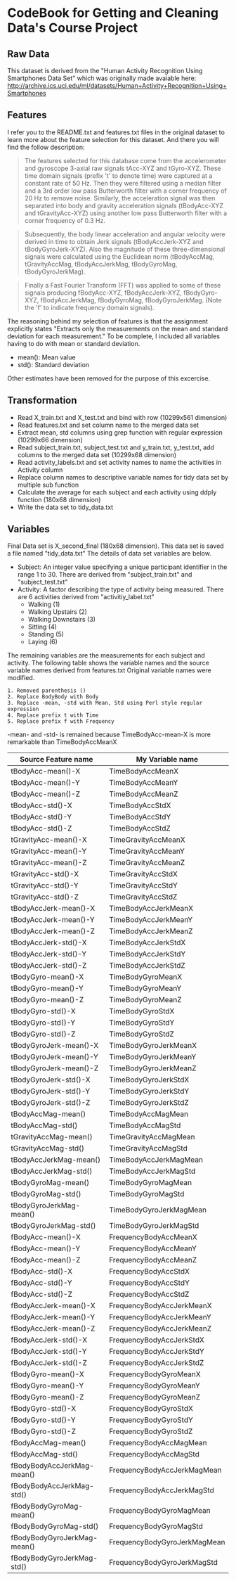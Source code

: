 # CodeBook for Getting and Cleaning Data's Course Project

## Raw Data
This dataset is derived from the "Human Activity Recognition Using Smartphones Data Set" which was originally made avaiable here: http://archive.ics.uci.edu/ml/datasets/Human+Activity+Recognition+Using+Smartphones

## Features
I refer you to the README.txt and features.txt files in the original dataset to learn more about the feature selection for this dataset. And there you will find the follow description:

> The features selected for this database come from the accelerometer and gyroscope 3-axial raw signals tAcc-XYZ and tGyro-XYZ. These time domain signals (prefix 't' to denote time) were captured at a constant rate of 50 Hz. Then they were filtered using a median filter and a 3rd order low pass Butterworth filter with a corner frequency of 20 Hz to remove noise. Similarly, the acceleration signal was then separated into body and gravity acceleration signals (tBodyAcc-XYZ and tGravityAcc-XYZ) using another low pass Butterworth filter with a corner frequency of 0.3 Hz.

> Subsequently, the body linear acceleration and angular velocity were derived in time to obtain Jerk signals (tBodyAccJerk-XYZ and tBodyGyroJerk-XYZ). Also the magnitude of these three-dimensional signals were calculated using the Euclidean norm (tBodyAccMag, tGravityAccMag, tBodyAccJerkMag, tBodyGyroMag, tBodyGyroJerkMag). 

> Finally a Fast Fourier Transform (FFT) was applied to some of these signals producing fBodyAcc-XYZ, fBodyAccJerk-XYZ, fBodyGyro-XYZ, fBodyAccJerkMag, fBodyGyroMag, fBodyGyroJerkMag. (Note the 'f' to indicate frequency domain signals). 

The reasoning behind my selection of features is that the assignment explicitly states "Extracts only the measurements on the mean and standard deviation for each measurement."
To be complete, I included all variables having to do with mean or standard deviation.

* mean(): Mean value
* std(): Standard deviation

Other estimates have been removed for the purpose of this excercise.

## Transformation

* Read X_train.txt and X_test.txt and bind with row (10299x561 dimension)
* Read features.txt and set column name to the merged data set
* Extract mean, std columns using grep function with regular expression (10299x66 dimension)
* Read subject_train.txt, subject_test.txt and y_train.txt, y_test.txt, add columns to the merged data set (10299x68 dimension)
* Read activity_labels.txt and set activity names to name the activities in Activity column
* Replace column names to descriptive variable names for tidy data set by multiple sub function
* Calculate the average for each subject and each activity using ddply function (180x68 dimension)
* Write the data set to tidy_data.txt

## Variables

Final Data set is X\_second_final (180x68 dimension). This data set is saved a file named "tidy\_data.txt"
The details of data set variables are below.

* Subject: An integer value specifying a unique participant identifier in the range 1 to 30. There are derived from "subject\_train.txt" and "subject_test.txt"
* Activity: A factor describing the type of activity being measured. There are 6 activities derived from "activitiy_label.txt"
	- Walking (1)
	- Walking Upstairs (2)
	- Walking Downstairs (3)
	- Sitting (4)
	- Standing (5)
	- Laying (6)

The remaining variables are the measurements for each subject and activity. The following table shows the variable names and the source variable names derived from features.txt
Original variable names were modified.

	1. Removed parenthesis ()
	2. Replace BodyBody with Body
	3. Replace -mean, -std with Mean, Std using Perl style regular expression
	4. Replace prefix t with Time
	5. Replace prefix f with Frequency

\-mean- and \-std- is remained because TimeBodyAcc-mean-X is more remarkable than TimeBodyAccMeanX

Source Feature name|My Variable name
-------|-------
tBodyAcc-mean()-X|TimeBodyAccMeanX
tBodyAcc-mean()-Y|TimeBodyAccMeanY
tBodyAcc-mean()-Z|TimeBodyAccMeanZ
tBodyAcc-std()-X|TimeBodyAccStdX
tBodyAcc-std()-Y|TimeBodyAccStdY
tBodyAcc-std()-Z|TimeBodyAccStdZ
tGravityAcc-mean()-X|TimeGravityAccMeanX
tGravityAcc-mean()-Y|TimeGravityAccMeanY
tGravityAcc-mean()-Z|TimeGravityAccMeanZ
tGravityAcc-std()-X|TimeGravityAccStdX
tGravityAcc-std()-Y|TimeGravityAccStdY
tGravityAcc-std()-Z|TimeGravityAccStdZ
tBodyAccJerk-mean()-X|TimeBodyAccJerkMeanX
tBodyAccJerk-mean()-Y|TimeBodyAccJerkMeanY
tBodyAccJerk-mean()-Z|TimeBodyAccJerkMeanZ
tBodyAccJerk-std()-X|TimeBodyAccJerkStdX
tBodyAccJerk-std()-Y|TimeBodyAccJerkStdY
tBodyAccJerk-std()-Z|TimeBodyAccJerkStdZ
tBodyGyro-mean()-X|TimeBodyGyroMeanX
tBodyGyro-mean()-Y|TimeBodyGyroMeanY
tBodyGyro-mean()-Z|TimeBodyGyroMeanZ
tBodyGyro-std()-X|TimeBodyGyroStdX
tBodyGyro-std()-Y|TimeBodyGyroStdY
tBodyGyro-std()-Z|TimeBodyGyroStdZ
tBodyGyroJerk-mean()-X|TimeBodyGyroJerkMeanX
tBodyGyroJerk-mean()-Y|TimeBodyGyroJerkMeanY
tBodyGyroJerk-mean()-Z|TimeBodyGyroJerkMeanZ
tBodyGyroJerk-std()-X|TimeBodyGyroJerkStdX
tBodyGyroJerk-std()-Y|TimeBodyGyroJerkStdY
tBodyGyroJerk-std()-Z|TimeBodyGyroJerkStdZ
tBodyAccMag-mean()|TimeBodyAccMagMean
tBodyAccMag-std()|TimeBodyAccMagStd
tGravityAccMag-mean()|TimeGravityAccMagMean
tGravityAccMag-std()|TimeGravityAccMagStd
tBodyAccJerkMag-mean()|TimeBodyAccJerkMagMean
tBodyAccJerkMag-std()|TimeBodyAccJerkMagStd
tBodyGyroMag-mean()|TimeBodyGyroMagMean
tBodyGyroMag-std()|TimeBodyGyroMagStd
tBodyGyroJerkMag-mean()|TimeBodyGyroJerkMagMean
tBodyGyroJerkMag-std()|TimeBodyGyroJerkMagStd
fBodyAcc-mean()-X|FrequencyBodyAccMeanX
fBodyAcc-mean()-Y|FrequencyBodyAccMeanY
fBodyAcc-mean()-Z|FrequencyBodyAccMeanZ
fBodyAcc-std()-X|FrequencyBodyAccStdX
fBodyAcc-std()-Y|FrequencyBodyAccStdY
fBodyAcc-std()-Z|FrequencyBodyAccStdZ
fBodyAccJerk-mean()-X|FrequencyBodyAccJerkMeanX
fBodyAccJerk-mean()-Y|FrequencyBodyAccJerkMeanY
fBodyAccJerk-mean()-Z|FrequencyBodyAccJerkMeanZ
fBodyAccJerk-std()-X|FrequencyBodyAccJerkStdX
fBodyAccJerk-std()-Y|FrequencyBodyAccJerkStdY
fBodyAccJerk-std()-Z|FrequencyBodyAccJerkStdZ
fBodyGyro-mean()-X|FrequencyBodyGyroMeanX
fBodyGyro-mean()-Y|FrequencyBodyGyroMeanY
fBodyGyro-mean()-Z|FrequencyBodyGyroMeanZ
fBodyGyro-std()-X|FrequencyBodyGyroStdX
fBodyGyro-std()-Y|FrequencyBodyGyroStdY
fBodyGyro-std()-Z|FrequencyBodyGyroStdZ
fBodyAccMag-mean()|FrequencyBodyAccMagMean
fBodyAccMag-std()|FrequencyBodyAccMagStd
fBodyBodyAccJerkMag-mean()|FrequencyBodyAccJerkMagMean
fBodyBodyAccJerkMag-std()|FrequencyBodyAccJerkMagStd
fBodyBodyGyroMag-mean()|FrequencyBodyGyroMagMean
fBodyBodyGyroMag-std()|FrequencyBodyGyroMagStd
fBodyBodyGyroJerkMag-mean()|FrequencyBodyGyroJerkMagMean
fBodyBodyGyroJerkMag-std()|FrequencyBodyGyroJerkMagStd
